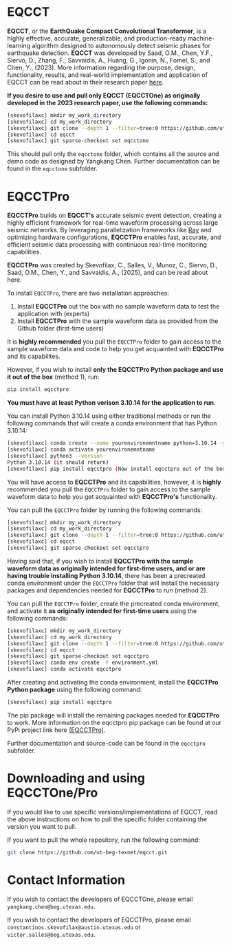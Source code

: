 # EQCCT
**EQCCT**, or the **EarthQuake Compact Convolutional Transformer**, is a highly effective, accurate, generalizable, and production-ready machine-learning algorithm designed to autonomously detect seismic phases for earthquake detection. 
**EQCCT** was developed by Saad, O.M., Chen, Y.F., Siervo, D., Zhang, F., Savvaidis, A., Huang, G., Igonin, N., Fomel, S., and Chen, Y., (2023). More information regarding the purpose, design, functionality, results, and real-world implementation and application of EQCCT can be read about in their research paper [here](https://ieeexplore.ieee.org/document/10264212).

**If you desire to use and pull only EQCCT (EQCCTOne) as originally developed in the 2023 research paper, use the following commands:** 
```sh
[skevofilaxc] mkdir my_work_directory
[skevofilaxc] cd my_work_directory
[skevofilaxc] git clone --depth 1 --filter=tree:0 https://github.com/ut-beg-texnet/eqcct.git --sparse
[skevofilaxc] cd eqcct
[skevofilaxc] git sparse-checkout set eqcctone
```
This should pull only the `eqcctone` folder, which contains all the source and demo code as designed by Yangkang Chen.
Further documentation can be found in the `eqcctone` subfolder. 


# EQCCTPro
**EQCCTPro** builds on **EQCCT's** accurate seismic event detection, creating a highly efficient framework for real-time waveform processing across large seismic networks. By leveraging parallelization frameworks like [Ray](https://docs.ray.io/en/latest/index.html) and optimizing hardware configurations, **EQCCTPro** enables fast, accurate, and efficient seismic data processing with continuous real-time monitoring capabilities.

**EQCCTPro** was created by Skevofilax, C., Salles, V., Munoz, C., Siervo, D., Saad, O.M., Chen, Y., and Savvaidis, A., (2025), and can be read about here. 

To install `EQCCTPro`, there are two installation approaches: 
1. Install **EQCCTPro** out the box with no sample waveform data to test the application with (experts)
2. Install **EQCCTPro** with the sample waveform data as provided from the Github folder (first-time users)

It is **highly recommended** you pull the `EQCCTPro` folder to gain access to the sample waveform data and code to help you get acquainted with **EQCCTPro** and its capabilites.

However, if you wish to install **only the EQCCTPro Python package and use it out of the box** (method 1), run:
```sh
pip install eqcctpro
```
**You must have at least Python verison 3.10.14 for the application to run**. 

You can install Python 3.10.14 using either traditional methods or run the following commands that will create a conda environment that has Python 3.10.14:
```sh
[skevofilaxc] conda create --name yourenvironemntname python=3.10.14 -y
[skevofilaxc] conda activate yourenvironemntname 
[skevofilaxc] python3 --version
Python 3.10.14 (it should return)
[skevofilaxc] pip install eqcctpro (Now install eqcctpro out of the box)
```
You will have access to **EQCCTPro** and its capabilities, however, it is **highly** recommended you pull the `EQCCTPro` folder to gain access to the sample waveform data to help you get acquainted with **EQCCTPro's** functionality. 

You can pull the `EQCCTPro` folder by running the following commands: 
```sh
[skevofilaxc] mkdir my_work_directory
[skevofilaxc] cd my_work_directory
[skevofilaxc] git clone --depth 1 --filter=tree:0 https://github.com/ut-beg-texnet/eqcct.git --sparse
[skevofilaxc] cd eqcct
[skevofilaxc] git sparse-checkout set eqcctpro
```

Having said that, if you wish to install **EQCCTPro with the sample waveform data as originally intended for first-time users, and or are having trouble installing Python 3.10.14**, there has been a precreated conda environment under the `EQCCTPro` folder that will install the necessary packages
and dependencies needed for **EQCCTPro** to run (method 2). 

You can pull the `EQCCTPro` folder, create the precreated conda environment, and activate it **as originally intended for first-time users** using the following commands: 
```sh
[skevofilaxc] mkdir my_work_directory
[skevofilaxc] cd my_work_directory
[skevofilaxc] git clone --depth 1 --filter=tree:0 https://github.com/ut-beg-texnet/eqcct.git --sparse
[skevofilaxc] cd eqcct
[skevofilaxc] git sparse-checkout set eqcctpro
[skevofilaxc] conda env create -f environment.yml
[skevofilaxc] conda activate eqcctpro
```

After creating and activating the conda environment, install the **EQCCTPro Python package** using the following command: 
```sh
[skevofilaxc] pip install eqcctpro
```
The pip package will install the remaining packages needed for **EQCCTPro** to work. More information on the eqcctpro pip package can be found at our PyPi project link here [(EQCCTPro)](https://pypi.org/project/eqcctpro/).

Further documentation and source-code can be found in the `eqcctpro` subfolder.


# Downloading and using EQCCTOne/Pro
If you would like to use specific versions/implementations of EQCCT, read the above instructions on how to pull the specific folder containing the version you want to pull. 

If you want to pull the whole repository, run the following command: 

```sh
git clone https://github.com/ut-beg-texnet/eqcct.git
```

# Contact Information
If you wish to contact the developers of EQCCTOne, please email `yangkang.chen@beg.utexas.edu`.

If you wish to contact the developers of EQCCTPro, please email `constantinos.skevofilax@austin.utexas.edu` or `victor.salles@beg.utexas.edu`. 